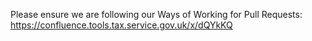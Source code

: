 Please ensure we are following our Ways of Working for Pull Requests: https://confluence.tools.tax.service.gov.uk/x/dQYkKQ
